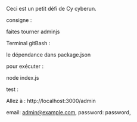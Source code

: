 Ceci est un petit défi de Cy cyberun. 

consigne : 

faites tourner adminjs

Terminal gitBash : 

le dépendance dans package.json

pour exécuter : 

node index.js

test : 

Allez à : http://localhost:3000/admin

email: admin@example.com,
password: password,





